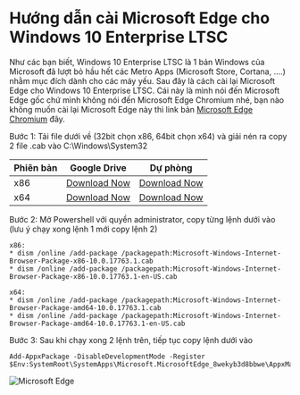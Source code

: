 # Hướng dẫn cài Microsoft Edge cho Windows 10 Enterprise LTSC

Như các bạn biết, Windows 10 Enterprise LTSC là 1 bản Windows của Microsoft đã lượt bỏ hầu hết các Metro Apps (Microsoft Store, Cortana, ....) nhằm mục đích dành cho các máy yếu. Sau đây là cách cài lại Microsoft Edge cho Windows 10 Enterprise LTSC. Cái này là mình nói đến Microsoft Edge gốc chứ mình không nói đến Microsoft Edge Chromium nhé, bạn nào không muốn cài lại Microsoft Edge này thì link bản [Microsoft Edge Chromium](https://www.microsoft.com/en-us/edge) đây.

Bước 1: Tải file dưới về (32bit chọn x86, 64bit chọn x64) và giải nén ra copy 2 file .cab vào C:\Windows\System32

Phiên bản | Google Drive | Dự phòng
 ------------ | ------------ | -------------
x86 | [Download Now](https://drive.google.com/file/d/1Sz_2K40gvPP-AyYdoX8IF9MpgicEwOXb/view?usp=sharing) | [Download Now](https://www.upload.ee/files/12103838/Edge-10.0.17763.1_x86.rar.html)
x64 | [Download Now](https://drive.google.com/file/d/1Xfc9SO8AxAy1rQLnZ2o-cjqYL1orh3CZ/view?usp=sharing) | [Download Now](https://www.upload.ee/files/12103837/Edge-10.0.17763.1_x64.rar.html)

Bước 2: Mở Powershell với quyền administrator, copy từng lệnh dưới vào (lưu ý chạy xong lệnh 1 mới copy lệnh 2)

```
x86:
* dism /online /add-package /packagepath:Microsoft-Windows-Internet-Browser-Package-x86-10.0.17763.1.cab
* dism /online /add-package /packagepath:Microsoft-Windows-Internet-Browser-Package-x86-10.0.17763.1-en-US.cab

x64:
* dism /online /add-package /packagepath:Microsoft-Windows-Internet-Browser-Package-amd64-10.0.17763.1.cab
* dism /online /add-package /packagepath:Microsoft-Windows-Internet-Browser-Package-amd64-10.0.17763.1-en-US.cab
```

Bước 3: Sau khi chạy xong 2 lệnh trên, tiếp tục copy lệnh dưới vào

```
Add-AppxPackage -DisableDevelopmentMode -Register $Env:SystemRoot\SystemApps\Microsoft.MicrosoftEdge_8wekyb3d8bbwe\AppxManifest.xml
```

![Microsoft Edge](https://scontent.fhan2-6.fna.fbcdn.net/v/t1.0-9/s960x960/43237930_1097171220452261_490187800063246336_o.jpg?_nc_cat=103&_nc_sid=8024bb&_nc_ohc=fhfqIsV09jIAX8wXGsL&_nc_ht=scontent.fhan2-6.fna&_nc_tp=7&oh=3caf65d51451f1fb656b2bc12931137c&oe=5F4E91CA)
